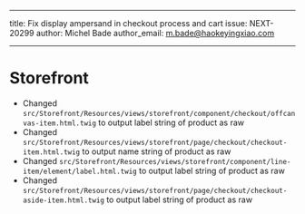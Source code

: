 ---
title: Fix display ampersand in checkout process and cart
issue: NEXT-20299
author: Michel Bade
author_email: m.bade@haokeyingxiao.com
___
# Storefront
* Changed `src/Storefront/Resources/views/storefront/component/checkout/offcanvas-item.html.twig` to output label string of product as raw
* Changed `src/Storefront/Resources/views/storefront/page/checkout/checkout-item.html.twig` to output name string of product as raw
* Changed `src/Storefront/Resources/views/storefront/component/line-item/element/label.html.twig` to output label string of product as raw
* Changed `src/Storefront/Resources/views/storefront/page/checkout/checkout-aside-item.html.twig` to output label string of product as raw
